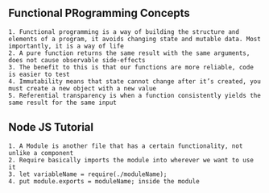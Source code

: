 ## Functional PRogramming Concepts

    1. Functional programming is a way of building the structure and elements of a program, it avoids changing state and mutable data. Most importantly, it is a way of life
    2. A pure function returns the same result with the same arguments, does not cause observable side-effects
    3. The benefit to this is that our functions are more reliable, code is easier to test
    4. Immutability means that state cannot change after it’s created, you must create a new object with a new value
    5. Referential transparency is when a function consistently yields the same result for the same input

## Node JS Tutorial

    1. A Module is another file that has a certain functionality, not unlike a component
    2. Require basically imports the module into wherever we want to use it
    3. let variableName = require(./moduleName);
    4. put module.exports = moduleName; inside the module
